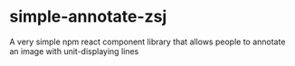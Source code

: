 # simple-annotate-zsj
A very simple npm react component library that allows people to annotate an image with unit-displaying lines
